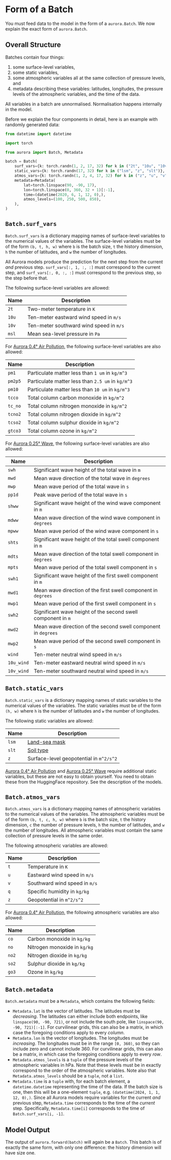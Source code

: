 # Form of a Batch

You must feed data to the model in the form of a `aurora.Batch`.
We now explain the exact form of `aurora.Batch`.

## Overall Structure

Batches contain four things:

1. some surface-level variables,
2. some static variables,
3. some atmospheric variables all at the same collection of pressure levels, and
4. metadata describing these variables: latitudes, longitudes,
    the pressure levels of the atmospheric variables, and the time of the data.

All variables in a batch are unnormalised.
Normalisation happens internally in the model.

Before we explain the four components in detail, here is an example with randomly generated data:

```python
from datetime import datetime

import torch

from aurora import Batch, Metadata

batch = Batch(
    surf_vars={k: torch.randn(1, 2, 17, 32) for k in ("2t", "10u", "10v", "msl")},
    static_vars={k: torch.randn(17, 32) for k in ("lsm", "z", "slt")},
    atmos_vars={k: torch.randn(1, 2, 4, 17, 32) for k in ("z", "u", "v", "t", "q")},
    metadata=Metadata(
        lat=torch.linspace(90, -90, 17),
        lon=torch.linspace(0, 360, 32 + 1)[:-1],
        time=(datetime(2020, 6, 1, 12, 0),),
        atmos_levels=(100, 250, 500, 850),
    ),
)
```

## `Batch.surf_vars`

`Batch.surf_vars` is a dictionary mapping names of surface-level variables to the numerical values
of the variables.
The surface-level variables must be of the form `(b, t, h, w)` where `b` is the batch size,
`t` the history dimension, `h` the number of latitudes, and `w` the number of longitudes.

All Aurora models produce the prediction for the next step from the current _and_ previous step.
`surf_vars[:, 1, :, :]` must correspond to the current step,
and `surf_vars[:, 0, :, :]` must correspond to the previous step, so the step before that.

The following surface-level variables are allowed:

| Name | Description |
| - | - |
| `2t` | Two-meter temperature in `K` |
| `10u` | Ten-meter eastward wind speed in `m/s` |
| `10v` | Ten-meter southward wind speed in `m/s` |
| `msl` | Mean sea-level pressure in `Pa` |

For [Aurora 0.4° Air Pollution](aurora-air-pollution), the following surface-level variables are
also allowed:

| Name | Description |
| - | - |
| `pm1` | Particulate matter less than `1 um` in `kg/m^3` |
| `pm2p5` | Particulate matter less than `2.5 um` in `kg/m^3` |
| `pm10` | Particulate matter less than `10 um` in `kg/m^3` |
| `tcco` | Total column carbon monoxide in `kg/m^2` |
| `tc_no` | Total column nitrogen monoxide in `kg/m^2` |
| `tcno2` | Total column nitrogen dioxide in `kg/m^2` |
| `tcso2` | Total column sulphur dioxide in `kg/m^2` |
| `gtco3` | Total column ozone in `kg/m^2` |

For [Aurora 0.25° Wave](aurora-wave), the following surface-level variables are also allowed:

| Name | Description |
| - | - |
| `swh` | Significant wave height of the total wave in `m` |
| `mwd` | Mean wave direction of the total wave in `degrees` |
| `mwp` | Mean wave period of the total wave in `s` |
| `pp1d` | Peak wave period of the total wave in `s` |
| `shww` | Significant wave height of the wind wave component in `m` |
| `mdww` | Mean wave direction of the wind wave component in `degrees` |
| `mpww` | Mean wave period of the wind wave component in `s` |
| `shts` | Significant wave height of the total swell component in `m` |
| `mdts` | Mean wave direction of the total swell component in `degrees` |
| `mpts` | Mean wave period of the total swell component in `s` |
| `swh1` | Significant wave height of the first swell component in `m` |
| `mwd1` | Mean wave direction of the first swell component in `degrees` |
| `mwp1` | Mean wave period of the first swell component in `s` |
| `swh2` | Significant wave height of the second swell component in `m` |
| `mwd2` | Mean wave direction of the second swell component in `degrees` |
| `mwp2` | Mean wave period of the second swell component in `s` |
| `wind` | Ten-meter neutral wind speed in `m/s` |
| `10u_wind` | Ten-meter eastward neutral wind speed in `m/s` |
| `10v_wind` | Ten-meter southward neutral wind speed in `m/s` |

## `Batch.static_vars`

`Batch.static_vars` is a dictionary mapping names of static variables to the
numerical values of the variables.
The static variables must be of the form `(h, w)` where `h` is the number of latitudes
and `w` the number of longitudes.

The following static variables are allowed:

| Name | Description |
| - | - |
| `lsm` | [Land-sea mask](https://codes.ecmwf.int/grib/param-db/172) |
| `slt` | [Soil type](https://codes.ecmwf.int/grib/param-db/43) |
| `z` | Surface-level geopotential in `m^2/s^2` |

[Aurora 0.4° Air Pollution](aurora-air-pollution)
and [Aurora 0.25° Wave](aurora-wave) require additional static variables, but these are not
easy to obtain yourself.
You need to obtain these from the HuggingFace repository.
See the description of the models.

## `Batch.atmos_vars`

`Batch.atmos_vars` is a dictionary mapping names of atmospheric variables to the
numerical values of the variables.
The atmospheric variables must be of the form `(b, t, c, h, w)` where `b` is the batch size,
`t` the history dimension, `c` the number of pressure levels, `h` the number of latitudes,
and `w` the number of longitudes.
All atmospheric variables must contain the same collection of pressure levels in the same order.

The following atmospheric variables are allowed:

| Name | Description |
| - | - |
| `t` | Temperature in `K` |
| `u` | Eastward wind speed in `m/s` |
| `v` | Southward wind speed in `m/s` |
| `q` | Specific humidity in `kg/kg` |
| `z` | Geopotential in `m^2/s^2` |

For [Aurora 0.4° Air Pollution](aurora-air-pollution), the following atmospheric variables are
also allowed:

| Name | Description |
| - | - |
| `co` | Carbon monoxide in `kg/kg` |
| `no` | Nitrogen monoxide in `kg/kg` |
| `no2` | Nitrogen dioxide in `kg/kg` |
| `so2` | Sulphur dioxide in `kg/kg` |
| `go3` | Ozone in `kg/kg` |

## `Batch.metadata`

`Batch.metadata` must be a `Metadata`, which contains the following fields:

* `Metadata.lat` is the vector of latitudes.
    The latitudes must be _decreasing_.
    The latitudes can either include both endpoints, like `linspace(90, -90, 721)`,
    or not include the south pole, like `linspace(90, -90, 721)[:-1]`.
    For curvilinear grids, this can also be a matrix, in which case the foregoing conditions
    apply to every _column_.
* `Metadata.lon` is the vector of longitudes.
    The longitudes must be _increasing_.
    The longitudes must be in the range `[0, 360)`, so they can include zero and cannot include 360.
    For curvilinear grids, this can also be a matrix, in which case the foregoing conditions
    apply to every _row_.
* `Metadata.atmos_levels` is a `tuple` of the pressure levels of the atmospheric variables in hPa.
    Note that these levels must be in exactly correspond to the order of the atmospheric variables.
    Note also that `Metadata.atmos_levels` should be a `tuple`, not a `list`.
* `Metadata.time` is a `tuple` with, for each batch element, a `datetime.datetime` representing the time of the data.
    If the batch size is one, then this will be a one-element `tuple`, e.g. `(datetime(2024, 1, 1, 12, 0),)`.
    Since all Aurora models require variables for the current _and_ previous step,
    `Metadata.time` corresponds to the time of the _current_ step.
    Specifically, `Metadata.time[i]` corresponds to the time of `Batch.surf_vars[i, -1]`.

## Model Output

The output of `aurora.forward(batch)` will again be a `Batch`.
This batch is of exactly the same form, with only one difference:
the history dimension will have size one.
